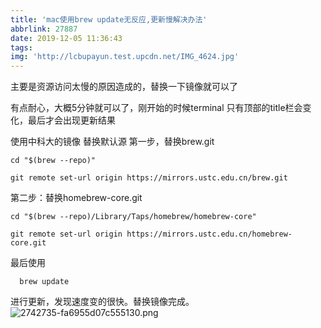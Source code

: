 ```yaml
---
title: 'mac使用brew update无反应,更新慢解决办法'
abbrlink: 27887
date: 2019-12-05 11:36:43
tags:
img: 'http://lcbupayun.test.upcdn.net/IMG_4624.jpg'
---
```

主要是资源访问太慢的原因造成的，替换一下镜像就可以了

有点耐心，大概5分钟就可以了，刚开始的时候terminal 只有顶部的title栏会变化，最后才会出现更新结果

使用中科大的镜像
替换默认源
第一步，替换brew.git

`cd "$(brew --repo)"`

`git remote set-url origin https://mirrors.ustc.edu.cn/brew.git`

第二步：替换homebrew-core.git

`cd "$(brew --repo)/Library/Taps/homebrew/homebrew-core"`

`git remote set-url origin https://mirrors.ustc.edu.cn/homebrew-core.git`

最后使用

`  brew update`

进行更新，发现速度变的很快。替换镜像完成。
![2742735-fa6955d07c555130.png](http://lcbupayun.test.upcdn.net/static/a8c162d939b4e0943f11d02daa9d8f68.png)
